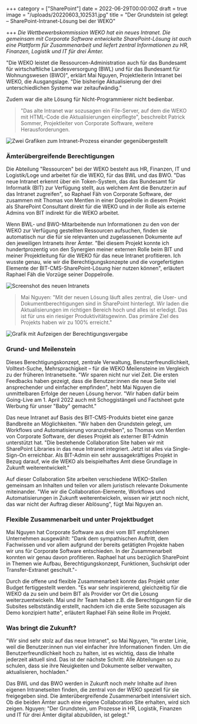 +++
category = ["SharePoint"]
date = 2022-06-29T00:00:00Z
draft = true
image = "/uploads/20220603_102531.jpg"
title = "Der Grundstein ist gelegt – SharePoint-Intranet-Lösung bei der WEKO"

+++
_Die Wettbewerbskommission WEKO hat ein neues Intranet. Die gemeinsam mit Corporate Software entwickelte SharePoint-Lösung ist auch eine Plattform für Zusammenarbeit und liefert zentral Informationen zu HR, Finanzen, Logistik und IT für drei Ämter._

"Die WEKO leistet die Ressourcen-Administration auch für das Bundesamt für wirtschaftliche Landesversorgung (BWL) und für das Bundesamt für Wohnungswesen (BWO)", erklärt Mai Nguyen, Projektleiterin Intranet bei WEKO, die Ausgangslage. "Die bisherige Aktualisierung der drei unterschiedlichen Systeme war zeitaufwändig."

Zudem war die alte Lösung für Nicht-Programmierer nicht bedienbar. 

> "Das alte Intranet war sozusagen ein File-Server, auf dem die WEKO mit HTML-Code die Aktualisierungen einpflegte", beschreibt Patrick Sommer, Projektleiter von Corporate Software, weitere Herausforderungen.

![Zwei Grafiken zum Intranet-Prozess einander gegenübergestellt](/uploads/ausgangslage-ziel-projekt.png "Ausgangslage und Ziel des Intranet-Projekts")

### Ämterübergreifende Berechtigungen

Die Abteilung "Ressourcen" bei der WEKO besteht aus HR, Finanzen, IT und Logistik/Loge und arbeitet für die WEKO, für das BWL und das BWO. "Das neue Intranet erkennt über ein Token-System, das das Bundesamt für Informatik (BIT) zur Verfügung stellt, aus welchem Amt die Benutzer:in auf das Intranet zugreifen", so Raphael Fäh von Corporate Software, der zusammen mit Thomas von Mentlen in einer Doppelrolle in diesem Projekt als SharePoint Consultant direkt für die WEKO und in der Rolle als externe Admins von BIT indirekt für die WEKO arbeitet.

Wenn BWL- und BWO-Mitarbeitende nun Informationen zu den von der WEKO zur Verfügung gestellten Ressourcen aufsuchen, finden sie automatisch nur die für sie relevanten und zugelassenen Dokumente auf den jeweiligen Intranets ihrer Ämter. "Bei diesem Projekt konnte ich hundertprozentig von den Synergien meiner externen Rolle beim BIT und meiner Projektleitung für die WEKO für das neue Intranet profitieren. Ich wusste genau, wie wir die Berechtigungskonzepte und die vorgefertigten Elemente der BIT-CMS-SharePoint-Lösung hier nutzen können", erläutert Raphael Fäh die Vorzüge seiner Doppelrolle.

![Screenshot des neuen Intranets](/uploads/berechtigungsvergabe.png "Individuelle Rollen- und Berechtigungsvergabe")

> Mai Nguyen: "Mit der neuen Lösung läuft alles zentral, die User- und Dokumentberechtigungen sind in SharePoint hinterlegt. Wir laden die Aktualisierungen im richtigen Bereich hoch und alles ist erledigt. Das ist für uns ein riesiger Produktivitätsgewinn. Das primäre Ziel des Projekts haben wir zu 100% erreicht."

![Grafik mit Aufzeigen der Berechtigungsvergabe](/uploads/berechtigungskonzept.png "Konzept der Berechtigungsvergabe")

### Grund- und Meilenstein

Dieses Berechtigungskonzept, zentrale Verwaltung, Benutzerfreundlichkeit, Volltext-Suche, Mehrsprachigkeit – für die WEKO Meilensteine im Vergleich zu der früheren Intranetseite. "Wir sparen nicht nur viel Zeit. Die ersten Feedbacks haben gezeigt, dass die Benutzer:innen die neue Seite viel ansprechender und einfacher empfinden", hebt Mai Nguyen die unmittelbaren Erfolge der neuen Lösung hervor. "Wir haben dafür beim Going-Live am 1. April 2022 auch mit Schoggistängeli und Factsheet gute Werbung für unser "Baby" gemacht."

Das neue Intranet auf Basis des BIT-CMS-Produkts bietet eine ganze Bandbreite an Möglichkeiten. "Wir haben den Grundstein gelegt, um Workflows und Automatisierung voranzutreiben", so Thomas von Mentlen von Corporate Software, der dieses Projekt als externer BIT-Admin unterstützt hat. "Die bestehende Collaboration Site haben wir mit SharePoint Libraries in das neue Intranet integriert. Jetzt ist alles via Single-Sign-On erreichbar. Als BIT-Admin ein sehr aussagekräftiges Projekt in Bezug darauf, wie die WEKO als beispielhaftes Amt diese Grundlage in Zukunft weiterentwickelt."

Auf dieser Collaboration Site arbeiten verschiedene WEKO-Stellen gemeinsam an Inhalten und teilen vor allem juristisch relevante Dokumente miteinander. "Wie wir die Collaboration-Elemente, Workflows und Automatisierungen in Zukunft weiterentwickeln, wissen wir jetzt noch nicht, das war nicht der Auftrag dieser Ablösung", fügt Mai Nguyen an.

### Flexible Zusammenarbeit und unter Projektbudget

Mai Nguyen hat Corporate Software aus drei vom BIT empfohlenen Unternehmen ausgewählt: "Dank dem sympathischen Auftritt, dem Fachwissen und vor allem aufgrund der bereits getätigten Projekte haben wir uns für Corporate Software entschieden. In der Zusammenarbeit konnten wir genau davon profitieren. Raphael hat uns bezüglich SharePoint in Themen wie Aufbau, Berechtigungskonzept, Funktionen, Suchskript oder Transfer-Extranet geschult."-

Durch die offene und flexible Zusammenarbeit konnte das Projekt unter Budget fertiggestellt werden. "Es war sehr inspirierend, gleichzeitig für die WEKO da zu sein und beim BIT als Provider vor Ort die Lösung weiterzuentwickeln. Mai und ihr Team haben z.B. die Berechtigungen für die Subsites selbstständig erstellt, nachdem ich die erste Seite sozusagen als Demo konzipiert hatte", erläutert Raphael Fäh seine Rolle im Projekt.

### Was bringt die Zukunft?

"Wir sind sehr stolz auf das neue Intranet", so Mai Nguyen, "In erster Linie, weil die Benutzer:innen nun viel einfacher ihre Informationen finden. Um die Benutzerfreundlichkeit hoch zu halten, ist es wichtig, dass die Inhalte jederzeit aktuell sind. Das ist der nächste Schritt: Alle Abteilungen so zu schulen, dass sie ihre Neuigkeiten und Dokumente selber verwalten, aktualisieren, hochladen."

Das BWL und das BWO werden in Zukunft noch mehr Inhalte auf ihren eigenen Intranetseiten finden, die zentral von der WEKO speziell für sie freigegeben sind. Die ämterübergreifende Zusammenarbeit intensiviert sich. Ob die beiden Ämter auch eine eigene Collaboration Site erhalten, wird sich zeigen. Nguyen: "Der Grundstein, um Prozesse in HR, Logistik, Finanzen und IT für drei Ämter digital abzubilden, ist gelegt."